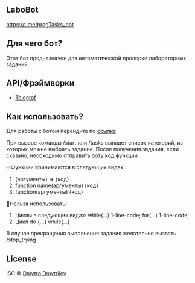 
## LaboBot
https://t.me/progTasks_bot

## Для чего бот?
Этот бот предназначен для автоматической проверки лабораторных заданий.

## API/Фрэймворки
- [Telegraf](https://telegraf.js.org/#/)

## Как использовать?
Для работы с ботом перейдите по [ссылке](https://t.me/progTasks_bot)

При вызове команды /start или /tasks выпадет список категорий, из которых можно выбрать задание.
После получения задания, если сказано, необходимо отправить боту код функции

✅Функции принимаются в следующих видах:

1. (аргументы) => {код}
2. function name(аргументы) {код}
3. function(аргументы) {код}

🔴Нельзя использовать:

1. Циклы в следующих видах:
    while(...) 1-line-code;
    for(...) 1-line-code;
2. Цикл do {...} while(...)

В случае прекращения выполнения задания желательно вызвать /stop_trying

## License
ISC © [Dmytro Dmytriiev](https://github.com/dirayser)
